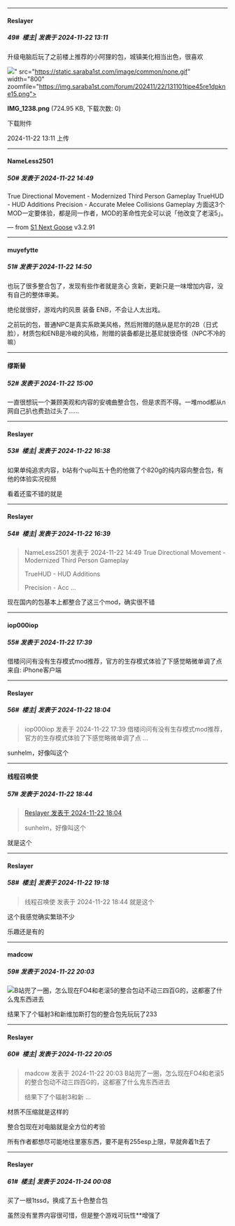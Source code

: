 ﻿
*****

####  Reslayer  
##### 49#         楼主| 发表于 2024-11-22 13:11

升级电脑后玩了之前楼上推荐的小阿狸的包，城镇美化相当出色，很喜欢

<img src="https://img.saraba1st.com/forum/202411/22/131101tipe45re1dpkne15.png" referrerpolicy="no-referrer">" src="https://static.saraba1st.com/image/common/none.gif" width="800" zoomfile="https://img.saraba1st.com/forum/202411/22/131101tipe45re1dpkne15.png">

<strong>IMG_1238.png</strong> (724.95 KB, 下载次数: 0)

下载附件

2024-11-22 13:11 上传

*****

####  NameLess2501  
##### 50#       发表于 2024-11-22 14:49

True Directional Movement - Modernized Third Person Gameplay
TrueHUD - HUD Additions
Precision - Accurate Melee Collisions
Gameplay 方面这3个MOD一定要体验，都是同一作者，MOD的革命性完全可以说「他改变了老滚5」。

— from [S1 Next Goose](https://www.pgyer.com/GcUxKd4w) v3.2.91

*****

####  muyefytte  
##### 51#       发表于 2024-11-22 14:50

也玩了很多整合包了，发现有些作者就是贪心 贪新，更新只是一味增加内容，没有自己的整体审美。

绝伦就很好，游戏内的风景 装备 ENB，不会让人太出戏。

之前玩的包，普通NPC是真实系欧美风格，然后附赠的随从是尼尔的2B（日式脸），材质包和ENB是冷峻的风格，附赠的装备都是比基尼就很奇怪（NPC不冷的嘛）

*****

####  缪斯替  
##### 52#       发表于 2024-11-22 15:00

一直很想玩一个兼顾美观和内容的安魂曲整合包，但是求而不得。一堆mod都从n网自己扒也费劲过头了……

*****

####  Reslayer  
##### 53#         楼主| 发表于 2024-11-22 16:38

如果单纯追求内容，b站有个up叫五十色的他做了个820g的纯内容向整合包，有他的体验实况视频

看着还蛮不错的就是

*****

####  Reslayer  
##### 54#         楼主| 发表于 2024-11-22 16:39

<blockquote>NameLess2501 发表于 2024-11-22 14:49
True Directional Movement - Modernized Third Person Gameplay

TrueHUD - HUD Additions

Precision - Acc ...</blockquote>
现在国内的包基本上都整合了这三个mod，确实很不错

*****

####  iop000iop  
##### 55#       发表于 2024-11-22 17:39

借楼问问有没有生存模式mod推荐，官方的生存模式体验了下感觉略微单调了点来自: iPhone客户端

*****

####  Reslayer  
##### 56#         楼主| 发表于 2024-11-22 18:04

<blockquote>iop000iop 发表于 2024-11-22 17:39
借楼问问有没有生存模式mod推荐，官方的生存模式体验了下感觉略微单调了点 ...</blockquote>
sunhelm，好像叫这个

*****

####  线程召唤使  
##### 57#       发表于 2024-11-22 18:44

<blockquote><a href="httphttps://bbs.saraba1st.com/2b/forum.php?mod=redirect&amp;goto=findpost&amp;pid=66755455&amp;ptid=2206309" target="_blank">Reslayer 发表于 2024-11-22 18:04</a>

sunhelm，好像叫这个</blockquote>
就是这个

*****

####  Reslayer  
##### 58#         楼主| 发表于 2024-11-22 19:18

<blockquote>线程召唤使 发表于 2024-11-22 18:44
就是这个</blockquote>
这个我感觉确实繁琐不少

乐趣还是有的

*****

####  madcow  
##### 59#       发表于 2024-11-22 20:03

<img src="https://static.saraba1st.com/image/smiley/face2017/068.png" referrerpolicy="no-referrer">B站兜了一圈，怎么现在FO4和老滚5的整合包动不动三四百G的，这都塞了什么鬼东西进去

结果下了个辐射3和新维加斯打包的整合包先玩玩了233

*****

####  Reslayer  
##### 60#         楼主| 发表于 2024-11-22 20:05

<blockquote>madcow 发表于 2024-11-22 20:03
B站兜了一圈，怎么现在FO4和老滚5的整合包动不动三四百G的，这都塞了什么鬼东西进去

结果下了个辐射3和新 ...</blockquote>
材质不压缩就是这样的

整合包现在对电脑就是全方位的考验

所有作者都想尽可能地往里塞东西，要不是有255esp上限，早就奔着1t去了


*****

####  Reslayer  
##### 61#         楼主| 发表于 2024-11-24 00:08

买了一根1tssd，换成了五十色整合包

虽然没有里界内容很可惜，但是整个游戏可玩性**增强了

